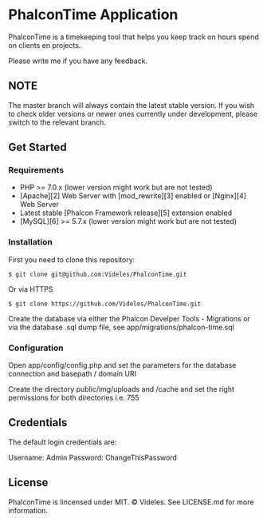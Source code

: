 # PhalconTime Application

PhalconTime is a timekeeping tool that helps you keep track on hours spend on clients en projects.

Please write me if you have any feedback.

## NOTE

The master branch will always contain the latest stable version. If you wish
to check older versions or newer ones currently under development, please
switch to the relevant branch.

## Get Started

### Requirements

* PHP >= 7.0.x (lower version might work but are not tested)
* [Apache][2] Web Server with [mod_rewrite][3] enabled or [Nginx][4] Web Server
* Latest stable [Phalcon Framework release][5] extension enabled
* [MySQL][6] >= 5.7.x (lower version might work but are not tested)

### Installation

First you need to clone this repository:

```
$ git clone git@github.com:Videles/PhalconTime.git
```

Or via HTTPS

```
$ git clone https://github.com/Videles/PhalconTime.git
```

Create the database via either the Phalcon Develper Tools - Migrations or via the database .sql dump file, see app/migrations/phalcon-time.sql

### Configuration

Open app/config/config.php and set the parameters for the database connection and basepath / domain URI

Create the directory public/img/uploads and /cache and set the right permissions for both directories i.e. 755

## Credentials

The default login credentials are:

Username: Admin
Password: ChangeThisPassword

## License

PhalconTime is lincensed under MIT. © Videles. See LICENSE.md for more information.
